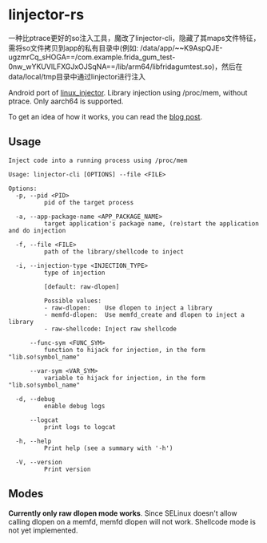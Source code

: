 # linjector-rs
一种比ptrace更好的so注入工具，魔改了linjector-cli，隐藏了其maps文件特征，需将so文件拷贝到app的私有目录中(例如: /data/app/~~K9AspQJE-ugzmrCq_sHOGA==/com.example.frida_gum_test-0nw_wYKUVlLFXGJxOJSqNA==/lib/arm64/libfridagumtest.so)，然后在data/local/tmp目录中通过linjector进行注入

Android port of [linux_injector](https://github.com/namazso/linux_injector). Library injection using /proc/mem, without ptrace. Only aarch64 is supported.

To get an idea of how it works, you can read the [blog post](https://erfur.github.io/blog/dev/code-injection-without-ptrace).

## Usage

```
Inject code into a running process using /proc/mem

Usage: linjector-cli [OPTIONS] --file <FILE>

Options:
  -p, --pid <PID>
          pid of the target process

  -a, --app-package-name <APP_PACKAGE_NAME>
          target application's package name, (re)start the application and do injection

  -f, --file <FILE>
          path of the library/shellcode to inject

  -i, --injection-type <INJECTION_TYPE>
          type of injection
          
          [default: raw-dlopen]

          Possible values:
          - raw-dlopen:    Use dlopen to inject a library
          - memfd-dlopen:  Use memfd_create and dlopen to inject a library
          - raw-shellcode: Inject raw shellcode

      --func-sym <FUNC_SYM>
          function to hijack for injection, in the form "lib.so!symbol_name"

      --var-sym <VAR_SYM>
          variable to hijack for injection, in the form "lib.so!symbol_name"

  -d, --debug
          enable debug logs

      --logcat
          print logs to logcat

  -h, --help
          Print help (see a summary with '-h')

  -V, --version
          Print version
```

## Modes

**Currently only raw dlopen mode works**. Since SELinux doesn't allow calling dlopen on a memfd, memfd dlopen will not work. Shellcode mode is not yet implemented.

